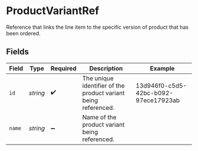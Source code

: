 # ProductVariantRef

Reference that links the line item to the specific version of product that has been ordered.


## Fields

| Field                                                          | Type                                                           | Required                                                       | Description                                                    | Example                                                        |
| -------------------------------------------------------------- | -------------------------------------------------------------- | -------------------------------------------------------------- | -------------------------------------------------------------- | -------------------------------------------------------------- |
| `id`                                                           | *string*                                                       | :heavy_check_mark:                                             | The unique identifier of the product variant being referenced. | 13d946f0-c5d5-42bc-b092-97ece17923ab                           |
| `name`                                                         | *string*                                                       | :heavy_minus_sign:                                             | Name of the product variant being referenced.                  |                                                                |